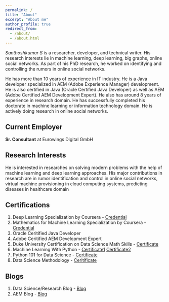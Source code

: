 ```yaml
---
permalink: /
title: "About"
excerpt: "About me"
author_profile: true
redirect_from: 
  - /about/
  - /about.html
---
```


*Santhoshkumar S* is a researcher, developer, and technical writer. His research interests lie in machine learning, deep learning, big graphs, online social networks. As part of his PhD research, he worked on identifying and controlling the rumors in online social networks. 

He has more than 10 years of experience in IT industry. He is a Java developer specialized in AEM (Adobe Experience Manager) development. He is also certified in Java (Oracle Certified Java Developer) as well as AEM (Adobe Certified AEM Development Expert). He also has around 8 years of experience in research domain. He has successfully completed his doctorate in machine learning or information technology domain. He is actively doing research in online social networks. 

## Current Employer
**Sr. Consultant** at Eurowings Digital GmbH

## Research Interests
He is interested in researches on solving modern problems with the help of machine learning and deep learning approaches. His major contributions in research are in rumor identification and control in online social networks, virtual machine provisioning in cloud computing systems, predicting diseases in healthcare domain

## Certifications
1. Deep Learning Specialization by Coursera - [Credential](https://www.coursera.org/account/accomplishments/specialization/certificate/XH26VNFGSB99) 
2. Mathematics for Machine Learning Specialization by Coursera - [Credential](https://www.coursera.org/account/accomplishments/specialization/certificate/D7HUKS5ZNCJK)
3. Oracle Ceritified Java Developer
4. Adobe Ceritified AEM Development Expert
5. Duke University Certification on Data Science Math Skills - [Certificate](https://santhosh790.github.io/files/Coursera-WWCSAEBXFZSG.pdf)
6. Machine Learning With Python - [Certificate1](https://santhosh790.github.io/files/ML0101EN-Cognitive-Class.pdf) [Certificate2](https://santhosh790.github.io/files/ML0101ENv3_Cognitive.pdf)
7. Python 101 for Data Science - [Certificate](https://santhosh790.github.io/files/PY0101EN-Cognitive-Class.pdf)
8. Data Science Methodology - [Ceritificate](https://courses.cognitiveclass.ai/certificates/0c3deb2df5c84536ad009ccf863d0dec)

## Blogs
1. Data Science/Research Blog - [Blog](https://myresearchworks.wordpress.com/)
2. AEM Blog - [Blog](http://myprogressivelearning.wordpress.com/)